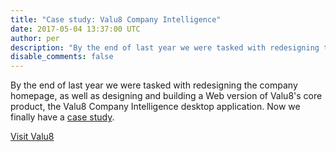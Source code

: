 ```yaml
---
title: "Case study: Valu8 Company Intelligence"
date: 2017-05-04 13:37:00 UTC
author: per
description: "By the end of last year we were tasked with redesigning the company homepage, as well as designing and building a Web version of Valu8's core product, the Valu8 Company Intelligence desktop application."
disable_comments: false
---
```


By the end of last year we were tasked with redesigning the company homepage, as well as designing and building a Web version of Valu8's core product, the Valu8 Company Intelligence desktop application. Now we finally have a [case study](/en/work/valu8).

[Visit Valu8](http://www.valu8group.com)

